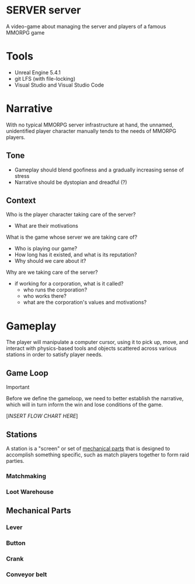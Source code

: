 # SERVER server
A video-game about managing the server and players of a famous MMORPG game

# Tools

- Unreal Engine 5.4.1
- git LFS (with file-locking)
- Visual Studio and Visual Studio Code

# Narrative

With no typical MMORPG server infrastructure at hand, the unnamed, unidentified player character manually tends to the needs of MMORPG players.

## Tone

- Gameplay should blend goofiness and a gradually increasing sense of stress
- Narrative should be dystopian and dreadful (?)

## Context

Who is the player character taking care of the server?
- What are their motivations

What is the game whose server we are taking care of?
- Who is playing our game?
- How long has it existed, and what is its reputation?
- Why should we care about it?

Why are we taking care of the server?
- if working for a corporation, what is it called?
    - who runs the corporation?
    - who works there?
    - what are the corporation's values and motivations?

# Gameplay

The player will manipulate a computer cursor, using it to pick up, move, and interact with physics-based tools and objects scattered across various stations in order to satisfy player needs.

## Game Loop

> [!IMPORTANT] 
> Before we define the gameloop, we need to better establish the narrative, which will in turn inform the win and lose conditions of the game.

[*INSERT FLOW CHART HERE*]

## Stations

A station is a "screen" or set of [mechanical parts](#mechanical-parts) that is designed to accomplish something specific, such as match players together to form raid parties.

### Matchmaking

### Loot Warehouse

## Mechanical Parts

### Lever

### Button

### Crank

### Conveyor belt
